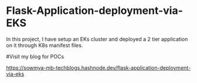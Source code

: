 # Flask-Application-deployment-via-EKS
In this project, I have setup an EKs cluster and deployed a 2 tier application on it through K8s manifest files.

#Visit my blog for POCs

https://sowmya-mb-techblogs.hashnode.dev/flask-application-deployment-via-eks



